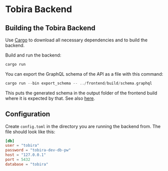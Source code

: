 Tobira Backend
==============


Building the Tobira Backend
---------------------------

Use [Cargo](https://doc.rust-lang.org/cargo/getting-started/first-steps.html) to download all necessary dependencies and to build the backend.

Build and run the backend:

```sh
cargo run
```

You can export the GraphQL schema of the API as a file with this command:

```rust
cargo run --bin export_schema -- ../frontend/build/schema.graphql
```

This puts the generated schema in the output folder of the frontend build
where it is expected by that. See also [here](../frontend/README.md).


Configuration
-------------

Create `config.toml` in the directory you are running the backend from.
The file should look like this:


```toml
[db]
user = "tobira"
password = "tobira-dev-db-pw"
host = "127.0.0.1"
port = 5432
database = "tobira"
```
